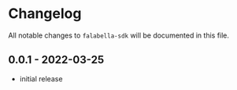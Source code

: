 # Changelog

All notable changes to `falabella-sdk` will be documented in this file.

## 0.0.1 - 2022-03-25

- initial release
